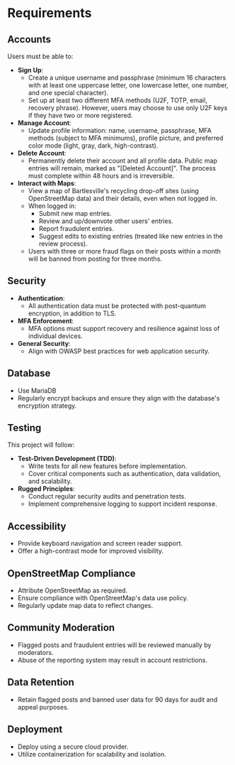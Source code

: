 # Requirements

## Accounts
Users must be able to:
- **Sign Up**:
  - Create a unique username and passphrase (minimum 16 characters with at least one uppercase letter, one lowercase letter, one number, and one special character).
  - Set up at least two different MFA methods (U2F, TOTP, email, recovery phrase). However, users may choose to use only U2F keys if they have two or more registered.
- **Manage Account**:
  - Update profile information: name, username, passphrase, MFA methods (subject to MFA minimums), profile picture, and preferred color mode (light, gray, dark, high-contrast).
- **Delete Account**:
  - Permanently delete their account and all profile data. Public map entries will remain, marked as "[Deleted Account]". The process must complete within 48 hours and is irreversible.
- **Interact with Maps**:
  - View a map of Bartlesville's recycling drop-off sites (using OpenStreetMap data) and their details, even when not logged in.
  - When logged in:
    - Submit new map entries.
    - Review and up/downvote other users' entries.
    - Report fraudulent entries.
    - Suggest edits to existing entries (treated like new entries in the review process).
  - Users with three or more fraud flags on their posts within a month will be banned from posting for three months.

## Security
- **Authentication**:
  - All authentication data must be protected with post-quantum encryption, in addition to TLS.
- **MFA Enforcement**:
  - MFA options must support recovery and resilience against loss of individual devices.
- **General Security**:
  - Align with OWASP best practices for web application security.

## Database
- Use MariaDB
- Regularly encrypt backups and ensure they align with the database's encryption strategy.

## Testing
This project will follow:
- **Test-Driven Development (TDD)**:
  - Write tests for all new features before implementation.
  - Cover critical components such as authentication, data validation, and scalability.
- **Rugged Principles**:
  - Conduct regular security audits and penetration tests.
  - Implement comprehensive logging to support incident response.

## Accessibility
- Provide keyboard navigation and screen reader support.
- Offer a high-contrast mode for improved visibility.

## OpenStreetMap Compliance
- Attribute OpenStreetMap as required.
- Ensure compliance with OpenStreetMap's data use policy.
- Regularly update map data to reflect changes.

## Community Moderation
- Flagged posts and fraudulent entries will be reviewed manually by moderators.
- Abuse of the reporting system may result in account restrictions.

## Data Retention
- Retain flagged posts and banned user data for 90 days for audit and appeal purposes.

## Deployment
- Deploy using a secure cloud provider.
- Utilize containerization for scalability and isolation.

